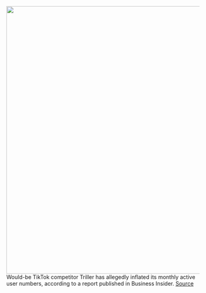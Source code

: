 <img src='https://cdn.vox-cdn.com/thumbor/Utq7tgKTVHgMiOmmFqOrfi18_yU=/0x0:2040x1360/1200x800/filters:focal(857x517:1183x843)/cdn.vox-cdn.com/uploads/chorus_image/image/67572843/acastro_200803_1777_tikTok_0002.0.0.jpg' width='700px' /><br/>
Would-be TikTok competitor Triller has allegedly inflated its monthly active user numbers, according to a report published in Business Insider.
<a href='https://www.theverge.com/2020/10/2/21499177/tiktok-competitor-triller-monthly-active-users'> Source <a/>